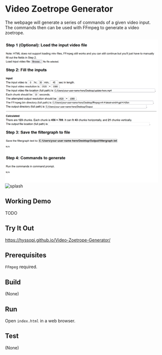 # Video Zoetrope Generator
The webpage will generate a series of commands of a given video input. The commands then can be used with FFmpeg to generate a video zoetrope.

![splash](images/splash1.png)
![splash](images/splash2.png)

## Working Demo
TODO

## Try It Out
https://hyssopi.github.io/Video-Zoetrope-Generator/

## Prerequisites
`FFmpeg` required.

## Build
(None)

## Run
Open `index.html` in a web browser.

## Test
(None)

